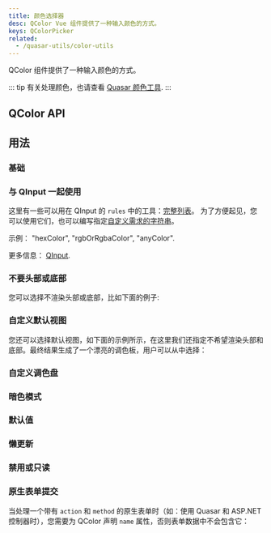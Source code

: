 ```yaml
---
title: 颜色选择器
desc: QColor Vue 组件提供了一种输入颜色的方式。
keys: QColorPicker
related:
  - /quasar-utils/color-utils
---
```

QColor 组件提供了一种输入颜色的方式。

::: tip
有关处理颜色，也请查看 [Quasar 颜色工具](/quasar-utils/color-utils).
:::


## QColor API

<doc-api file="QColor" />

## 用法

### 基础

<doc-example title="基础" file="QColor/Basic" />

### 与 QInput 一起使用

<doc-example title="Input" file="QColor/Input" />

这里有一些可以用在 QInput 的 `rules` 中的工具：[完整列表](https://github.com/quasarframework/quasar/blob/dev/ui/src/utils/patterns.js)。
为了方便起见，您可以使用它们，也可以编写指定[自定义需求的字符串](/vue-components/input#internal-validation)。

示例： "hexColor", "rgbOrRgbaColor", "anyColor".

更多信息： [QInput](/vue-components/input).

### 不要头部或底部

您可以选择不渲染头部或底部，比如下面的例子:

<doc-example title="No header/footer" file="QColor/NoHeaderFooter" />

### 自定义默认视图

您还可以选择默认视图，如下面的示例所示，在这里我们还指定不希望渲染头部和底部。最终结果生成了一个漂亮的调色板，用户可以从中选择：

<doc-example title="自定义默认视图" file="QColor/CustomDefaultView" />

### 自定义调色盘

<doc-example title="自定义调色盘" file="QColor/CustomPalette" />

### 暗色模式

<doc-example title="暗色版本" file="QColor/Dark" />

### 默认值

<doc-example title="默认值" file="QColor/DefaultValue" />

### 懒更新

<doc-example title="懒更新" file="QColor/LazyModel" />

### 禁用或只读

<doc-example title="禁用或只读" file="QColor/DisableReadonly" />

### 原生表单提交

当处理一个带有 `action` 和 `method` 的原生表单时（如：使用 Quasar 和 ASP.NET 控制器时），您需要为 QColor 声明 `name` 属性，否则表单数据中不会包含它：

<doc-example title="原生表单" file="QColor/NativeForm" />
